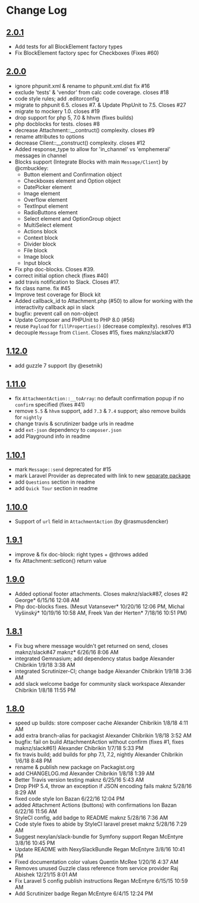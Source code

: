 # Change Log

## [2.0.1](https://github.com/php-slack/slack/releases/tag/2.0.1)
 - Add tests for all BlockElement factory types
 - Fix BlockElement factory spec for Checkboxes (Fixes #60)

## [2.0.0](https://github.com/php-slack/slack/releases/tag/2.0.0)
 - ignore phpunit.xml & rename to phpunit.xml.dist fix #16
 - exclude 'tests' & 'vendor' from calc code coverage. closes #18
 - code style rules; add .editorconfig
 - migrate to phpunit 6.5. closes #7. & Update PhpUnit to 7.5. Closes #27
 - migrate to mockery 1.0. closes #19
 - drop support for php 5, 7.0 & hhvm (fixes builds)
 - php docblocks for tests. closes #8
 - decrease Attachment::__contruct() complexity. closes #9
 - rename attributes to options
 - decrease Client::__construct() complexity. closes #12
 - Added response_type to allow for 'in_channel' vs 'emphemeral' messages in channel
 - Blocks support (Integrate Blocks with main `Message/Client`) by @cmbuckley:
    - Button element and Confirmation object
    - Checkboxes element and Option object
    - DatePicker element
    - Image element
    - Overflow element
    - TextInput element
    - RadioButtons element
    - Select element and OptionGroup object
    - MultiSelect element
    - Actions block
    - Context block
    - Divider block
    - File block
    - Image block
    - Input block
 - Fix php doc-blocks. Closes #39.
 - correct initial option check (fixes #40)
 - add travis notification to Slack. Closes #17.
 - fix class name. fix #45
 - Improve test coverage for Block kit
 - Added callback_id to Attachment.php (#50) to allow for working with the interactivity callback api in slack
 - bugfix: prevent call on non-object
 - Update Composer and PHPUnit to PHP 8.0 (#56)
 - reuse `Payload` for `fillProperties()` (decrease complexity). resolves #13
 - decouple `Message` from `Client`. Closes #15, fixes maknz/slack#70

## [1.12.0](https://github.com/php-slack/slack/releases/tag/1.12.0)
 - add guzzle 7 support (by @esetnik)

## [1.11.0](https://github.com/alek13/slack/compare/1.10.1...1.11.0)
 - fix `AttachmentAction::__toArray`: no default confirmation popup if no `confirm` specified (fixes #41)
 - remove `5.5` & `hhvm` support, add `7.3` & `7.4` support; also remove builds for `nightly`
 - change travis & scrutinizer badge urls in readme
 - add `ext-json` dependency to `composer.json`
 - add Playground info in readme

## [1.10.1](https://github.com/alek13/slack/compare/1.10.0...1.10.1)
 - mark `Message::send` deprecated for #15
 - mark Laravel Provider as deprecated with link to new [separate package](https://github.com/alek13/slack-laravel)
 - add `Questions` section in readme
 - add `Quick Tour` section in readme

## [1.10.0](https://github.com/alek13/slack/compare/1.9.1...1.10.0)
 - Support of `url` field in `AttachmentAction` (by @rasmusdencker)

## [1.9.1](https://github.com/alek13/slack/compare/1.9.0...1.9.1)
 - improve & fix doc-block: right types + @throws added
 - fix Attachment::setIcon() return value

## [1.9.0](https://github.com/alek13/slack/compare/1.8.1...1.9.0)
 - Added optional footer attachments. Closes maknz/slack#87, closes #2 George* 6/15/16 12:08 AM
 - Php doc-blocks fixes. (Mesut Vatansever* 10/20/16 12:06 PM, Michal Vyšinský* 10/19/16 10:58 AM, Freek Van der Herten* 7/18/16 10:51 PM)

## [1.8.1](https://github.com/alek13/slack/compare/1.8.0...1.8.1)

 - Fix bug where message wouldn't get returned on send, closes maknz/slack#47 maknz* 6/26/16 8:06 AM
 - integrated Gemnasium; add dependency status badge Alexander Chibrikin 1/9/18 3:38 AM
 - integrated Scrutinizer-CI; change badge Alexander Chibrikin 1/9/18 3:36 AM
 - add slack welcome badge for community slack workspace Alexander Chibrikin 1/8/18 11:55 PM

## [1.8.0](https://github.com/alek13/slack/compare/1.7.0...1.8.0)
 - speed up builds: store composer cache Alexander Chibrikin 1/8/18 4:11 AM
 - add extra branch-alias for packagist Alexander Chibrikin 1/8/18 3:52 AM
 - bugfix: fail on build AttachmentAction without confirm (fixes #1, fixes maknz/slack#61) Alexander Chibrikin 1/7/18 5:33 PM
 - fix travis build; add builds for php 7.1, 7.2, nightly Alexander Chibrikin 1/6/18 8:48 PM
 - rename & publish new package on Packagist.org
 - add CHANGELOG.md Alexander Chibrikin 1/8/18 1:39 AM
 - Better Travis version testing maknz 6/25/16 5:43 AM
 - Drop PHP 5.4, throw an exception if JSON encoding fails maknz 5/28/16 8:29 AM
 - fixed code style Ion Bazan 6/22/16 12:04 PM
 - added Attachment Actions (buttons) with confirmations Ion Bazan 6/22/16 11:56 AM
 - StyleCI config, add badge to README maknz 5/28/16 7:36 AM
 - Code style fixes to abide by StyleCI laravel preset maknz 5/28/16 7:29 AM
 - Suggest nexylan/slack-bundle for Symfony support Regan McEntyre 3/8/16 10:45 PM
 - Update README with NexySlackBundle Regan McEntyre 3/8/16 10:41 PM
 - Fixed documentation color values Quentin McRee 1/20/16 4:37 AM
 - Removes unused Guzzle class reference from service provider Raj Abishek 12/21/15 8:01 AM
 - Fix Laravel 5 config publish instructions Regan McEntyre 6/15/15 10:59 AM
 - Add Scrutinizer badge Regan McEntyre 6/4/15 12:24 PM
